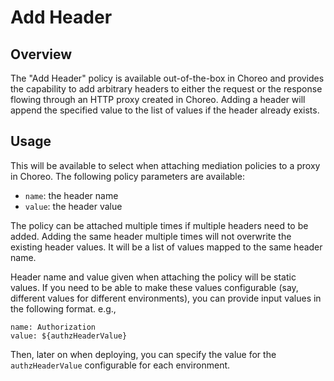# Add Header

## Overview

The "Add Header" policy is available out-of-the-box in Choreo and provides the capability to add arbitrary headers to either 
the request or the response flowing through an HTTP proxy created in Choreo. Adding a header will append the specified value to the 
list of values if the header already exists.

## Usage

This will be available to select when attaching mediation policies to a proxy in Choreo. The following policy parameters are available:
- `name`: the header name
- `value`: the header value

The policy can be attached multiple times if multiple headers need to be added. Adding the same header multiple times will not 
overwrite the existing header values. It will be a list of values mapped to the same header name.

Header name and value given when attaching the policy will be static values. If you need to be able to make these values configurable
(say, different values for different environments), you can provide input values in the following format. e.g.,
```
name: Authorization
value: ${authzHeaderValue}
```
Then, later on when deploying, you can specify the value for the `authzHeaderValue` configurable for each environment.
